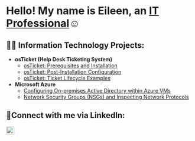 <h1>Hello! My name is Eileen, an <a href="https://www.linkedin.com/in/eher97/">IT Professional</a>☺</h1>

<h2>👨‍💻 Information Technology Projects:</h2>

- <b>osTicket (Help Desk Ticketing System)</b>
  - [osTicket: Prerequisites and Installation](https://github.com/eileen.her/osticket-prereqs)
  - [osTicket: Post-Installation Configuration](https://github.com/eileen.her/post-install-config)
  - [osTicket: Ticket Lifecycle Examples](https://github.com/eileen.her/ticket-lifecycle)
- <b>Microsoft Azure</b>
  - [Configuring On-premises Active Directory within Azure VMs](https://github.com/eileen.her/configure-ad)
  - [Network Security Groups (NSGs) and Inspecting Network Protocols](https://github.com/eileen.her/azure-network-protocols)

<h2>🤳Connect with me via LinkedIn:</h2>


[<img align="left" alt="Josh | LinkedIn" width="22px" src="https://cdn.jsdelivr.net/npm/simple-icons@v3/icons/linkedin.svg" />][linkedin]



[linkedin]: https://www.linkedin.com/in/eher97/

